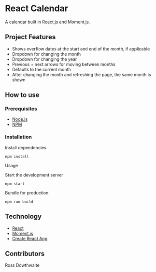 # React Calendar

A calendar built in React.js and Moment.js.

## Project Features

* Shows overflow dates at the start and end of the month, if applicable
* Dropdown for changing the month
* Dropdown for changing the year
* Previous + next arrows for moving between months
* Defaults to the current month
* After changing the month and refreshing the page, the same month is shown

## How to use

### Prerequisites

* [Node.js](https://nodejs.org/en/)
* [NPM](https://www.npmjs.com/)

### Installation

Install dependencies

``` 
npm install
```

Usage

Start the development server

```
npm start
```

Bundle for production

```
npm run build
```

## Technology 

* [React](https://reactjs.org/)
* [Moment.js](https://momentjs.com/)
* [Create React App](https://github.com/facebook/create-react-app)

## Contributors 

Ross Dowthwaite